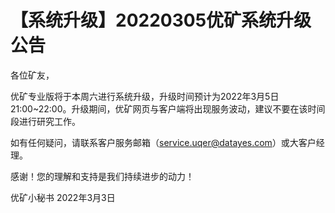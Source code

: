 # 【系统升级】20220305优矿系统升级公告

各位矿友，

优矿专业版将于本周六进行系统升级，升级时间预计为2022年3月5日 21:00~22:00。升级期间，优矿网页与客户端将出现服务波动，建议不要在该时间段进行研究工作。

如有任何疑问，请联系客户服务邮箱（service.uqer@datayes.com）或大客户经理。

感谢！您的理解和支持是我们持续进步的动力！

优矿小秘书
2022年3月3日